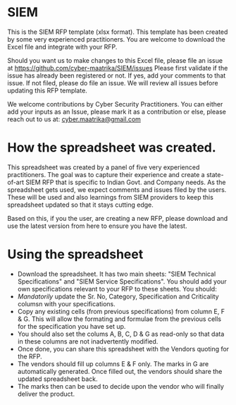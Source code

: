 # SIEM
This is the SIEM RFP template (xlsx format).  This template has been created by some very experienced practitioners. You are welcome to download the Excel file and integrate with your RFP.

Should you want us to make changes to this Excel file, please file an issue at https://github.com/cyber-maatrika/SIEM/issues
Please first validate if the issue has already been registered or not. If yes, add your comments to that issue.
If not filed, please do file an issue.  We will review all issues before updating this RFP template.

We welcome contributions by Cyber Security Practitioners.  You can either add your inputs as an Issue, please mark it as a contribution or else, please reach out to us at: cyber.maatrika@gmail.com

# How the spreadsheet was created.
This spreadsheet was created by a panel of five very experienced practitioners.  The goal was to capture their experience and create a state-of-art SIEM RFP that is specific to Indian Govt. and Company needs.  As the spreadsheet gets used, we expect comments and issues filed by the users.  These will be used and also learnings from SIEM providers to keep this spreadsheet updated so that it stays cutting edge.

Based on this, if you the user, are creating a new RFP, please download and use the latest version from here to ensure you have the latest.

# Using the spreadsheet
* Download the spreadsheet.  It has two main sheets: "SIEM Technical Specifications" and "SIEM Service Specifications".  You should add your own specifications relevant to your RFP to these sheets.  You should:
* _Mandatorily_ update the Sr. No, Category, Specification and Criticality columsn with your specifications.
* Copy any existing cells (from previous specifications) from column E, F & G.  This will allow the formating and formulae from the previous cells for the specification you have set up.
* You should also set the colums A, B, C, D & G as read-only so that data in these columns are not inadvertently modified.
* Once done, you can share this spreadsheet with the Vendors quoting for the RFP.
* The vendors should fill up columns E & F only.  The marks in G are automatically generated.  Once filled out, the vendors should share the updated spreadsheet back.
* The marks then can be used to decide upon the vendor who will finally deliver the product.
